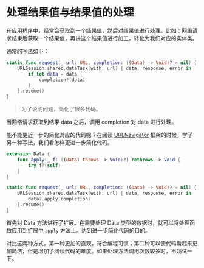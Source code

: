 # 处理结果值与结果值的处理

在应用程序中，经常会获取到一个结果值，然后对结果值进行处理。比如：网络请求结束后获取一个结果值，再讲这个结果值进行加工，转化为我们对应的实体类。

通常的写法如下：

```swift
static func request(_ url: URL, completion: ((Data) -> Void)? = nil) {
    URLSession.shared.dataTask(with: url) { data, response, error in
        if let data = data {
            completion?(data)
        }
    }.resume()
}
```

> 为了说明问题，简化了很多代码。

当网络请求获取到结果 data 之后，调用 completion 对 data 进行处理。

能不能更近一步的简化对应的代码呢？在阅读 [URLNavigator](./URLNavigator.md) 框架的时候，学了另一种写法，我们看怎样更进一步简化代码。

```swift
extension Data {
    func apply(_ f: ((Data) throws -> Void)?) rethrows -> Void {
        try f?(self)
    }
}

static func request(_ url: URL, completion: ((Data) -> Void)? = nil) {
    URLSession.shared.dataTask(with: url) { data, response, error in
        data?.apply(completion)
    }.resume()
}
```

首先对 Data 方法进行了扩展。在需要处理 Data 类型的数据时，就可以将处理函数应用到扩展中 `apply` 方法上。达到进一步简化代码的目的。

对比这两种方式，第一种更加的直观，符合编程习惯；第二种可以使代码看起来更加简洁，但是增加了阅读代码的难度。如果处理方法调用次数较多时，不妨试一下。



